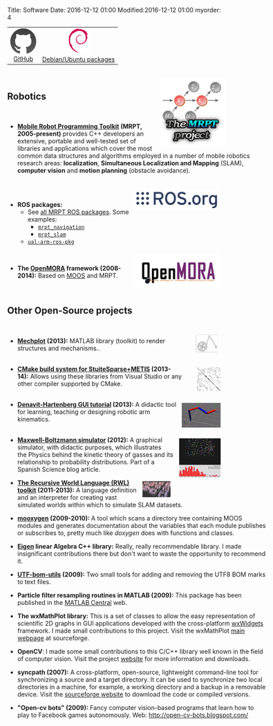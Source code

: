 Title: Software
Date: 2016-12-12 01:00
Modified:2016-12-12 01:00
myorder: 4


<div align="center">
<table border="0" cellpadding="5">
<tr>
  <td align="center"> <a href="https://github.com/jlblancoc" target="_blank"><img alt="Github" src="../imgs/github-icon.png" title="See GitHub profile"><br/> GitHub </a></td>
  <td align="center"><a href="https://qa.debian.org/developer.php?login=joseluisblancoc%40gmail.com" target="_blank"><img alt="Debian/Ubuntu" src="../imgs/debian-ubuntu-logo.png" title="See Debian packages"><br/> Debian/Ubuntu packages </a></td>
</tr>
</table>

</div>
<br>
<div style="float:right"><a href="http://www.mrpt.org/" target="_blank"><img alt="MRPT" src="../imgs/Mrpt_logo_vertical.png"></a></div>

<div style="width:600px">

<div class="sw-header"><h2>Robotics</h2></div>

<b>
<div style="width:600px"><b><br>
</b></div>
<ul><li><a href="http://www.mrpt.org/" target="_blank">Mobile Robot Programming Toolkit</a> (MRPT, 2005-present)</b> provides C++ developers an extensive, portable and well-tested set of libraries and applications which cover the most common data structures and algorithms employed in a number of mobile robotics research areas: <b>localization</b>, <b>Simultaneous Localization and Mapping</b> (SLAM), <b>computer vision</b> and <b>motion planning</b> (obstacle avoidance). </li></ul>
</div>
<div style="width:600px"><br>
</div>

<div style="display:inline;float:right;margin-top:5px;margin-right:10px;margin-bottom:5px;margin-left:10px"><img alt="ROS" border="0" src="../imgs/ros-300x70.png" width="200px"></div>
<div style="width:600px"><br>
<ul><li><b>ROS packages:</b> <ul>
  <li>See <a href="https://github.com/mrpt-ros-pkg">all MRPT ROS packages</a>. Some examples:
  <ul>
	  <li><a href="http://wiki.ros.org/mrpt_navigation"><code>mrpt_navigation</code></a></li>
	  <li><a href="http://wiki.ros.org/mrpt_slam"><code>mrpt_slam</code></a></li>
  </ul>
  </li>
  <li><a href="https://github.com/ual-arm-ros-pkg"><code>ual-arm-ros-pkg</code></a></li>
 </ul>
</li></ul>
</div>


<div style="display:inline;float:right;margin-top:5px;margin-right:10px;margin-bottom:5px;margin-left:10px"><a href="https://github.com/OpenMORA" target="_blank"><img alt="OpenMORA" border="0" src="../imgs/openmora_small.jpg" width="200px"></a></div>
<div style="width:600px"><br>
<ul><li><b><b>The&nbsp;<a href="https://github.com/OpenMORA" target="_blank">OpenMORA</a> framework (2008-2014):</b><span style="font-weight:normal">&nbsp;Based on <a href="http://www.robots.ox.ac.uk/~mobile/MOOS/wiki/pmwiki.php/Main/Introduction" target="_blank">MOOS</a> and MRPT.</span></b></li></ul>
</div>

</div>



<br/>
<div style="width:600px">
<div class="sw-header"><h2>Other Open-Source projects</h2></div>
</div>
<br/>

<div style="display:inline;float:right;margin-top:5px;margin-right:10px;margin-bottom:5px;margin-left:10px"><img alt="mechplot" border="0" src="../imgs/mechplot_icon.png"></div>
<div style="width:600px">
<ul><li><b><a href="https://github.com/jlblancoc/mechplot" target="_blank">Mechplot</a> </b><b>(2013):</b>&nbsp;MATLAB library (toolkit) to render structures and mechanisms..<br>
<br>
</li></ul>
</div>


<div style="display:inline;float:right;margin-top:5px;margin-right:10px;margin-bottom:5px;margin-left:10px"><img alt="denavit-hartenberh" border="0" src="../imgs/suitesparse_cmake_logo.png"></div>
<div style="width:600px">
<ul><li><b><a href="https://github.com/jlblancoc/suitesparse-metis-for-windows" target="_blank">CMake build system for StuiteSparse+METIS</a> </b><b>(2013-14):</b>&nbsp;Allows using these libraries from Visual Studio or any other compiler supported by CMake.<br>
<br>
</li></ul>
</div>

<div style="display:inline;float:right;margin-top:5px;margin-right:10px;margin-bottom:5px;margin-left:10px"><img alt="denavit-hartenberh" border="0" src="../imgs/denavit-hartenberg_small.png"></div>
<div style="width:600px">
<ul><li><b><a href="http://www.mrpt.org/list-of-mrpt-apps/application-robotic-arm-kinematics/" target="_blank">Denavit-Hartenberg GUI tutorial</a> </b><b>(2013):</b>&nbsp;A didactic tool for learning, teaching or designing robotic arm kinematics.<br>
<br>
</li></ul>
</div>
<div style="display:inline;float:right;margin-top:5px;margin-right:10px;margin-bottom:5px;margin-left:10px"><img alt="boltzmann" border="0" src="../imgs/maxwell-boltzmann-screenshot.png"></div>
<div style="display:inline;float:right;margin-top:5px;margin-right:10px;margin-bottom:5px;margin-left:10px"><br>
</div>
<div style="width:600px">

<ul><li><b><a href="http://code.google.com/p/maxwell-boltzmann-simulator/" target="_blank">Maxwell-Boltzmann simulator</a></b><b>&nbsp;(2012):</b>&nbsp;A graphical simulator, with didactic purposes, which illustrates the Physics behind the kinetic theory of gasses and its relationship to probability distributions. Part of a Spanish Science blog article.</li></ul>

</div>

<div style="display:inline;float:right;margin-top:5px;margin-right:10px;margin-bottom:5px;margin-left:10px"><img alt="RWL" border="0" src="../imgs/rwt_icon.png"></div>
<div style="width:600px">

<ul><li><b><a href="http://code.google.com/p/recursive-world-toolkit/" target="_blank">The Recursive World Language (RWL) toolkit</a>&nbsp;(2011-2013):</b>&nbsp;A language definition and an interpreter for creating vast simulated worlds within which to simulate SLAM datasets.</li></ul>
<ul><li><b><a href="http://code.google.com/p/mooxygen/" target="_blank">mooxygen</a> (2009-2010):&nbsp;</b>A tool which scans a directory tree containing MOOS modules and generates documentation about the variables that each module publishes or subscribes to, pretty much like <i>doxygen</i> does with functions and classes.</li></ul>
<ul><li><b><a href="http://eigen.tuxfamily.org/" target="_blank">Eigen</a> linear Algebra C++ library:</b> Really, really recommendable library. I made insignificant contributions there but don't want to waste the opportunity to recommend it.</li></ul>
<ul><li><b><a href="http://code.google.com/p/utf-bom-utils/" target="_blank">UTF-bom-utils</a> (2009):</b>&nbsp;Two small tools for adding and removing the UTF8 BOM marks to text files.</li></ul>
<ul>
 <li><b>Particle filter resampling routines in MATLAB (2009):</b>
This package has been published in the
<a href="http://www.mathworks.es/matlabcentral/fileexchange/24968">MATLAB Central</a> web.</li>

</ul>


<ul>
 <li><b>The wxMathPlot library:</b> This is a set of classes to allow the easy representation of scientific 2D graphs in GUI applications developed with the cross-platform <a href="http://www.wxwidgets.org/" target="_blank">wxWidgets</a> framework. I made small contributions to this project. Visit the wxMathPlot <a href="http://wxmathplot.sourceforge.net/" target="_blank">main webpage</a> at sourceforge.
 </li>

</ul>


<ul>
 <li><b>OpenCV</b>: I made some small contributions to this C/C++ library well known in the field of computer vision.
  Visit the project <a href="http://opencvlibrary.sourceforge.net/" target="_blank">website</a> for more information and downloads.
 </li>

</ul>



<ul>
 <li><b>syncpath (2007):</b> A cross-platform, open-source, lightweight command-line tool for synchronizing a source and a target directory. It can be used to synchronize two local directories in a machine, for example, a working directory and a backup in a removable device.
 Visit the <a href="http://syncpath.sourceforge.net/" target="_blank">sourceforge website</a> to download the code or compiled versions.
 </li>

</ul>

<ul>
 <li> <b>"Open-cv bots" (2009):</b> Fancy computer vision-based programs that learn how to play to Facebook games autonomously. Web: <a href="http://open-cv-bots.blogspot.com/" target="_blank">http://open-cv-bots.blogspot.com/</a>
 </li>

</ul>
